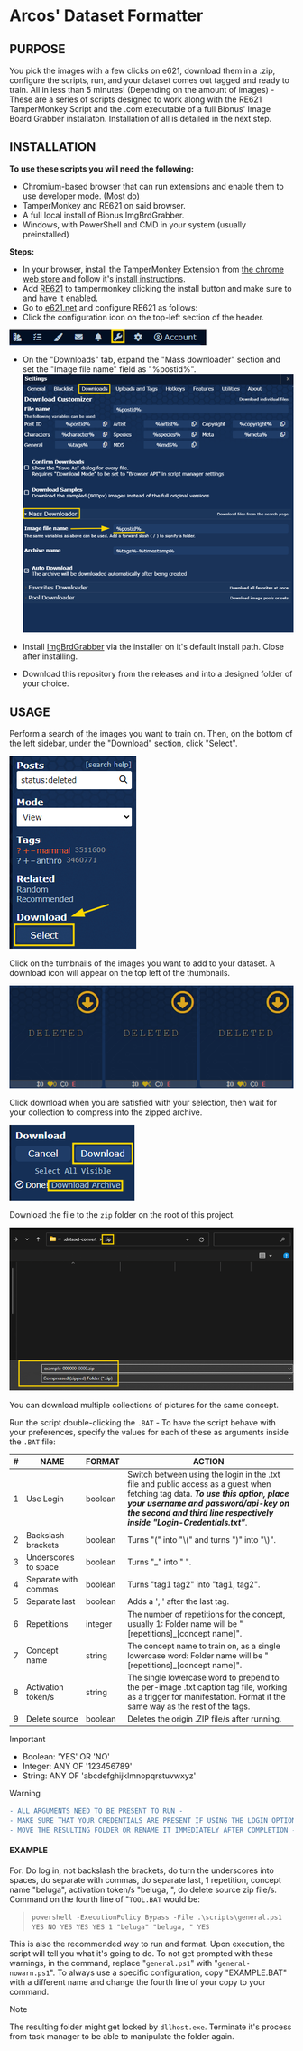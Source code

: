 # **Arcos' Dataset Formatter**

## PURPOSE
You pick the images with a few clicks on e621, download them in a .zip, configure the scripts, run, and your dataset comes out tagged and ready to train. All in less than 5 minutes! (Depending on the amount of images) - 
These are a series of scripts designed to work along with the RE621 TamperMonkey Script and the .com executable of a full Bionus' Image Board Grabber installaton.
Installation of all is detailed in the next step.

## INSTALLATION
**To use these scripts you will need the following:**
- Chromium-based browser that can run extensions and enable them to use developer mode. (Most do)
- TamperMonkey and RE621 on said browser.
- A full local install of Bionus ImgBrdGrabber.
- Windows, with PowerShell and CMD in your system (usually preinstalled)

**Steps:**
- In your browser, install the TamperMonkey Extension from [the chrome web store](https://chromewebstore.google.com/detail/tampermonkey/dhdgffkkebhmkfjojejmpbldmpobfkfo) and follow it's [install instructions](https://www.tampermonkey.net/faq.php?locale=en#Q100).
- Add [RE621](https://re621.app/) to tampermonkey clicking the install button and make sure to and have it enabled.
- Go to [e621.net](https://e621.net/) and configure RE621 as follows:
- Click the configuration icon on the top-left section of the header.

![plot](./images/SettingsIcon.png?raw=true)


- On the "Downloads" tab, expand the "Mass downloader" section and set the "Image file name" field as "%postid%".
![plot](./images/DownloadSettings.png?raw=true)


- Install [ImgBrdGrabber](https://www.bionus.org/imgbrd-grabber/docs/install/windows.html) via the installer on it's default install path. Close after installing.
- Download this repository from the releases and into a designed folder of your choice.


## USAGE
Perform a search of the images you want to train on.
Then, on the bottom of the left sidebar, under the "Download" section, click "Select".

![plot](./images/WhereDownload.png?raw=true)

Click on the tumbnails of the images you want to add to your dataset. A download icon will appear on the top left of the thumbnails.

![plot](./images/SelectedToDownload.png?raw=true)

Click download when you are satisfied with your selection, then wait for your collection to compress into the zipped archive.

![plot](./images/DownloadAction.png?raw=true)

Download the file to the `zip` folder on the root of this project.

![plot](./images/SaveAs.png?raw=true)

You can download multiple collections of pictures for the same concept.

Run the script double-clicking the `.BAT` - To have the script behave with your preferences, specify the values for each of these as arguments inside the `.BAT` file:

| # | NAME | FORMAT | ACTION |
| ------ | ------ | ------ | ------ |
| 1 | Use Login | boolean | Switch between using the login in the .txt file and public access as a guest when fetching tag data. ***To use this option, place your username and password/api-key on the second and third line respectively inside "Login-Credentials.txt"***.|
| 2 | Backslash brackets | boolean | Turns "\(" into "\\\(" and turns "\)" into "\\\)".|
| 3 | Underscores to space | boolean | Turns "_" into " ".
| 4 | Separate with commas | boolean | Turns "tag1 tag2" into "tag1, tag2".|
| 5 | Separate last | boolean | Adds a ', ' after the last tag.|
| 6 | Repetitions | integer | The number of repetitions for the concept, usually 1: Folder name will be "\[repetitions\]_\[concept name\]".|
| 7 | Concept name | string | The concept name to train on, as a single lowercase word: Folder name will be "\[repetitions\]_\[concept name\]".|
| 8 | Activation token/s | string | The single lowercase word to prepend to the per-image .txt caption tag file, working as a trigger for manifestation. Format it the same way as the rest of the tags.|
| 9 | Delete source | boolean | Deletes the origin .ZIP file/s after running.|

> [!IMPORTANT]
>- Boolean: 'YES' OR 'NO'
>- Integer: ANY OF '123456789'
>- String:  ANY OF 'abcdefghijklmnopqrstuvwxyz'

> [!WARNING]
> ```diff
> - ALL ARGUMENTS NEED TO BE PRESENT TO RUN -
> - MAKE SURE THAT YOUR CREDENTIALS ARE PRESENT IF USING THE LOGIN OPTION -
> - MOVE THE RESULTING FOLDER OR RENAME IT IMMEDIATELY AFTER COMPLETION -
> ```

#### EXAMPLE
For: Do log in, not backslash the brackets, do turn the underscores into spaces, do separate with commas, do separate last, 1 repetition, concept name "beluga", activation token/s "beluga, ", do delete source zip file/s.
Command on the fourth line of "`TOOL.BAT` would be:

> `powershell -ExecutionPolicy Bypass -File .\scripts\general.ps1 YES NO YES YES YES 1 "beluga" "beluga, " YES`

This is also the recommended way to run and format.
Upon execution, the script will tell you what it's going to do. To not get prompted with these warnings, in the command, replace "`general.ps1`" with "`general-nowarn.ps1`".
To always use a specific configuration, copy "EXAMPLE.BAT" with a different name and change the fourth line of your copy to your command.

> [!NOTE]
> The resulting folder might get locked by `dllhost.exe`. Terminate it's process from task manager to be able to manipulate the folder again.
